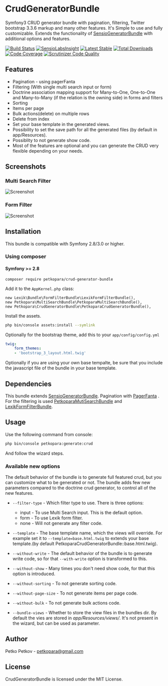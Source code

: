 # CrudGeneratorBundle
Symfony3 CRUD generator bundle with pagination, filtering, Twitter bootstrap 3.3.6 markup and many other features.
It's Simple to use and fully customizable.
Extends the functionality of [SensioGeneratorBundle](https://github.com/sensio/SensioGeneratorBundle) with additional options and features.

[![Build Status](https://travis-ci.org/petkopara/PetkoparaCrudGeneratorBundle.svg?branch=master)](https://travis-ci.org/petkopara/PetkoparaCrudGeneratorBundle)
[![SensioLabsInsight](https://insight.sensiolabs.com/projects/7d24085a-9a27-4607-adf5-efe1bb39f62b/mini.png)](https://insight.sensiolabs.com/projects/7d24085a-9a27-4607-adf5-efe1bb39f62b)
[![Latest Stable](https://img.shields.io/packagist/v/petkopara/crud-generator-bundle.svg?maxAge=2592000?style=flat-square)](https://packagist.org/packages/petkopara/crud-generator-bundle)
[![Total Downloads](https://img.shields.io/packagist/dt/petkopara/crud-generator-bundle.svg?maxAge=2592000?style=flat-square)](https://packagist.org/packages/petkopara/crud-generator-bundle)
[![Code Coverage](https://scrutinizer-ci.com/g/petkopara/PetkoparaCrudGeneratorBundle/badges/coverage.png?b=master)](https://scrutinizer-ci.com/g/petkopara/PetkoparaCrudGeneratorBundle/?branch=master)
[![Scrutinizer Code Quality](https://scrutinizer-ci.com/g/petkopara/PetkoparaCrudGeneratorBundle/badges/quality-score.png?b=master)](https://scrutinizer-ci.com/g/petkopara/PetkoparaCrudGeneratorBundle/?branch=master)

## Features
* Pagination - using pagerFanta
* Filtering (With single multi search input or form)
* Doctrine association mapping support for Many-to-One, One-to-One and Many-to-Many (if the relation is the owning side) in forms and filters
* Sorting 
* Items per page
* Bulk actions(delete) on multiple rows
* Delete from index
* Set your base template in the generated views.
* Possibility to set the save path for all the generated files (by default in app/Resources).
* Possiblity to not generate show code.
* Most of the features are optional and you can generate the CRUD very flexible depending on your needs.

## Screenshots

### Multi Search Filter
![Screenshot](https://raw.github.com/petkopara/PetkoparaCrudGeneratorBundle/master/screenshot_multi.png "Screenshot Multi Search")
### Form Filter 
![Screenshot](https://raw.github.com/petkopara/PetkoparaCrudGeneratorBundle/master/screenshot_form.png "Screenshot Form Filter")

## Installation
This bundle is compatible with Symfony 2.8/3.0 or higher.

### Using composer

#### Symfony >= 2.8 

    composer require petkopara/crud-generator-bundle

Add it to the `AppKernel.php` class:

    new Lexik\Bundle\FormFilterBundle\LexikFormFilterBundle(),
    new Petkopara\MultiSearchBundle\PetkoparaMultiSearchBundle(),
    new Petkopara\CrudGeneratorBundle\PetkoparaCrudGeneratorBundle(),

Install the assets.
```sh
php bin/console assets:install --symlink
```

Optionally for the bootstrap theme, add this to your `app/config/config.yml`
```yaml
twig:
    form_themes:
	- 'bootstrap_3_layout.html.twig' 

```

Optionally if you are using your own base tempalte, be sure that you include the javascript file of the bundle in your base template.
<script src="{{asset("bundles/tritoncrud/js/petkopara-crud-generator.min.js")}}"></script>

## Dependencies

This bundle extends [SensioGeneratorBundle](https://github.com/sensio/SensioGeneratorBundle). 
Pagination with [PagerFanta](https://github.com/whiteoctober/Pagerfanta/) . 
For the filtering is used [PetkoparaMutiSearchBundle]( https://github.com/petkopara/PetkoparaMultiSearchBundle) and [LexikFormFilterBundle](https://github.com/lexik/LexikFormFilterBundle).

## Usage

Use the following command from console:
```sh
php bin/console petkopara:generate:crud
```
And follow the wizard steps.

### Available new options
The default behavior of the bundle is to generate full featured crud, but you can customize what to be generated or not. 
The bundle adds few new parameters compared to the doctrine crud generator, to control all of the new features.

* `--filter-type` - Which filter type to use. There is three options:
  * input - To use Multi Search input. This is the default option.
  * form - To use Lexik form filter.
  * none - Will not generate any filter code.

* `--template` - The base template name, which the views will override. For example set it to `--template=base.html.twig` to extends your base template.(by default PetkoparaCrudGeneratorBundle::base.html.twig).

* `--without-write` - The default behavior of the bundle is to generate write code, so for that `--with-write` option is transformed to this.

* `--without-show` - Many times you don't need show code, for that this option is introduced. 

* `--without-sorting` - To not generate sorting code.

* `--without-page-size` - To not generate items per page code.

* `--without-bulk` - To not generate bulk actions code.

* `--bundle-views` - Whether to store the view files in the bundles dir. By default the vies are stored in _app/Resources/views/_. It's not present in the wizard, but can be used as parameter.

## Author

Petko Petkov - petkopara@gmail.com


## License

CrudGeneratorBundle is licensed under the MIT License.
